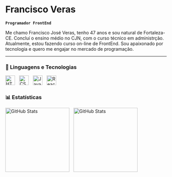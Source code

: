 #  Francisco Veras

**`Programador FrontEnd`**

Me chamo Francisco José Veras, tenho 47 anos e sou natural de Fortaleza-CE. Concluí o ensino médio no CJN, com o curso técnico em administrção. Atualmente, estou fazendo curso on-line de FrontEnd. Sou apaixonado por tecnologia e quero me engajar no mercado de programação.

---

### 🤖 Linguagens e Tecnologias

<img 
    align="left" 
    alt="HTML"
    title="HTML" 
    width="30px" 
    style="padding-right: 10px;" 
    src="https://cdn.jsdelivr.net/gh/devicons/devicon@latest/icons/html5/html5-original.svg" 
/>

<img 
    align="left" 
    alt="CSS" 
    title="CSS"
    width="30px" 
    style="padding-right: 10px;" 
    src="https://cdn.jsdelivr.net/gh/devicons/devicon@latest/icons/css3/css3-original.svg" 
/>

<img 
    align="left" 
    alt="JavaScript" 
    title="JavaScript"
    width="30px" 
    style="padding-right: 10px;" 
    src="https://cdn.jsdelivr.net/gh/devicons/devicon@latest/icons/javascript/javascript-original.svg" 
/>

<img 
    align="left" 
    alt="React"
    title="React" 
    width="30px" 
    style="padding-right: 10px;" 
    src="https://cdn.jsdelivr.net/gh/devicons/devicon@latest/icons/react/react-original.svg" 
/>

<br/>
<br/>

### 📊 Estatísticas

<img 
    align="left" 
    alt="GitHub Stats"     
    height="200" 
    style="padding-right: 10px;" 
    src="https://github-readme-stats.vercel.app/api?username=fveras77&show_icons=true&locale=pt-br" 
/>
<img 
    align="left" 
    alt="GitHub Stats"     
    height="200" 
    style="padding-right: 10px;" 
    src="https://github-readme-stats.vercel.app/api/top-langs/?username=fveras77&size_weight=0.5&count_weight=0.5&locale=pt-br&custom_title=Tecnologias&langs_count=4" 
/>





